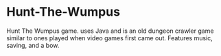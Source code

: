 # Hunt-The-Wumpus
Hunt The Wumpus game. uses Java and is an old dungeon crawler game similar to ones played when video games first came out. Features music, saving, and a bow.
